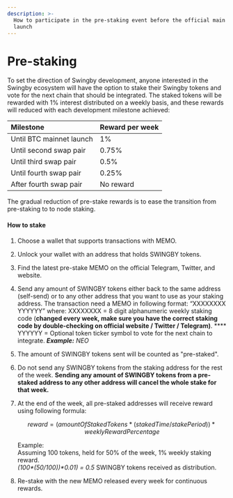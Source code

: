 ```yaml
---
description: >-
  How to participate in the pre-staking event before the official main network
  launch
---
```


# Pre-staking

To set the direction of Swingby development, anyone interested in the Swingby ecosystem will have the option to stake their Swingby tokens and vote for the next chain that should be integrated. The staked tokens will be rewarded with 1% interest distributed on a weekly basis, and these rewards will reduced with each development milestone achieved:

| Milestone | Reward per week |
| :--- | :--- |
| Until BTC mainnet launch | 1% |
| Until second swap pair | 0.75% |
| Until third swap pair | 0.5% |
| Until fourth swap pair | 0.25% |
| After fourth swap pair | No reward |

The gradual reduction of pre-stake rewards is to ease the transition from pre-staking to to node staking.

#### How to stake

1. Choose a wallet that supports transactions with MEMO.
2. Unlock your wallet with an address that holds SWINGBY tokens.
3. Find the latest pre-stake MEMO on the official Telegram, Twitter, and website.
4. Send any amount of SWINGBY tokens either back to the same address \(self-send\) or to any other address that you want to use as your staking address. The transaction need a MEMO in following format: “XXXXXXXX YYYYYY” where: XXXXXXXX = 8 digit alphanumeric weekly staking code \(**changed every week, make sure you have the correct staking code by double-checking on official website / Twitter / Telegram\)**. **** YYYYYY = Optional token ticker symbol to vote for the next chain to integrate. _**Example:** NEO_
5. The amount of SWINGBY tokens sent will be counted as "pre-staked". 
6. Do not send any SWINGBY tokens from the staking address for the rest of the week. **Sending any amount of SWINGBY tokens from a pre-staked address to any other address will cancel the whole stake for that week.**
7. At the end of the week, all pre-staked addresses will receive reward using following formula:

   $$
   reward = (amountOfStakedTokens * (stakedTime / stakePeriod)) * weeklyRewardPercentage
   $$

   Example:  
   Assuming 100 tokens, held for 50% of the week, 1% weekly staking reward.  
   _\(100\*\(50/100\)\)\*0.01\) = 0.5_  SWINGBY tokens received as distribution.

8. Re-stake with the new MEMO released every week for continuous rewards.

